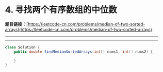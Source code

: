 # 4. 寻找两个有序数组的中位数

**题目链接：**[https://leetcode-cn.com/problems/median-of-two-sorted-arrays](https://leetcode-cn.com/problems/median-of-two-sorted-arrays)

---

<Cards card="leetcode_4_median-of-two-sorted-arrays"></Cards>

---

```java
class Solution {
    public double findMedianSortedArrays(int[] nums1, int[] nums2) {
        
    }
}
```